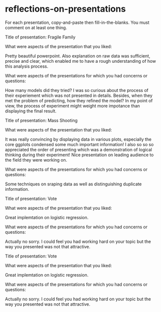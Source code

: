 # reflections-on-presentations

For each presentation, copy-and-paste then fill-in-the-blanks.  You must comment on at least one thing. 



Title of presentation: Fragile Family

What were aspects of the presentation that you liked:

Pretty beautiful powerpoint. Also explanation on raw data was sufficient, precise and clear, which enabled me to have a rough understanding of how this analysis process. 

What were aspects of the presentations for which you had concerns or questions:

How many models did they tried? I was so curious about the process of their experiement which was not presented in details. Besides, when they met the problem of predicting, how they refined the model? In my point of view, the process of experiment might weight more impotance than displaying the final result.



Title of presentation: Mass Shooting

What were aspects of the presentation that you liked:

It was really convincing by displaying data in various plots, especially the core ggplots condensed some much important information! I also so so so appreciated the order of presenting which was a demonstration of logical thinking during their experiment! Nice presentation on leading audience to the field they were working on.

What were aspects of the presentations for which you had concerns or questions:

Some techniques on sraping data as well as distinguishing duplicate information.



Title of presentation: Vote

What were aspects of the presentation that you liked:

Great implemtation on logistic regression.

What were aspects of the presentations for which you had concerns or questions:

Actually no sorry. I could feel you had working hard on your topic but the way you presented was not that attractive.



Title of presentation: Vote

What were aspects of the presentation that you liked:

Great implemtation on logistic regression.

What were aspects of the presentations for which you had concerns or questions:

Actually no sorry. I could feel you had working hard on your topic but the way you presented was not that attractive.





